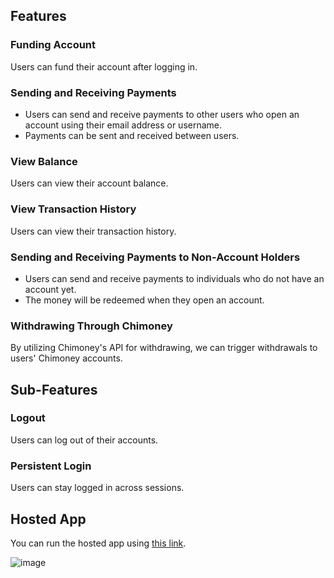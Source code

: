 ## Features

### Funding Account
Users can fund their account after logging in.

### Sending and Receiving Payments
- Users can send and receive payments to other users who open an account using their email address or username.
- Payments can be sent and received between users.

### View Balance
Users can view their account balance.

### View Transaction History
Users can view their transaction history.

### Sending and Receiving Payments to Non-Account Holders
- Users can send and receive payments to individuals who do not have an account yet.
- The money will be redeemed when they open an account.

### Withdrawing Through Chimoney
By utilizing Chimoney's API for withdrawing, we can trigger withdrawals to users' Chimoney accounts.

## Sub-Features

### Logout
Users can log out of their accounts.

### Persistent Login
Users can stay logged in across sessions.

## Hosted App
You can run the hosted app using [this link](https://chimoney-fullstack-developer-challenge-cumo.vercel.app/).


![image](https://github.com/kinyichukwu/chimoney_fullstack_developer_challenge/assets/81447346/7923b9d2-de08-413b-82bc-c137e4141402)
